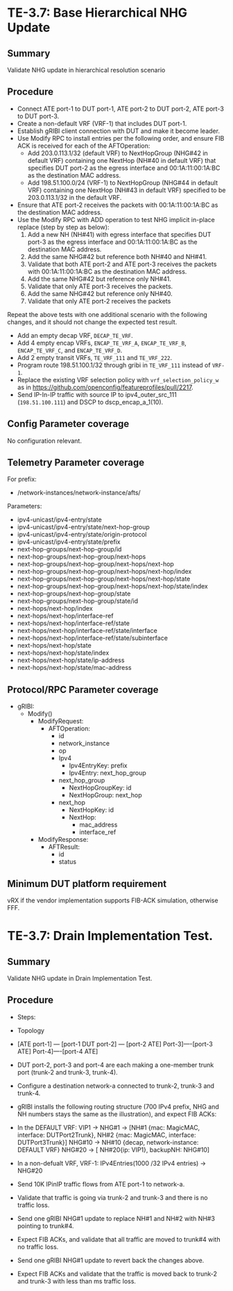 # TE-3.7: Base Hierarchical NHG Update

## Summary

Validate NHG update in hierarchical resolution scenario

## Procedure

*   Connect ATE port-1 to DUT port-1, ATE port-2 to DUT port-2, ATE port-3 to
    DUT port-3.
*   Create a non-default VRF (VRF-1) that includes DUT port-1.
*   Establish gRIBI client connection with DUT and make it become leader.
*   Use Modify RPC to install entries per the following order, and ensure FIB
    ACK is received for each of the AFTOperation:
    *   Add 203.0.113.1/32 (default VRF) to NextHopGroup (NHG#42 in default VRF)
        containing one NextHop (NH#40 in default VRF) that specifies DUT port-2 as
        the egress interface and 00:1A:11:00:1A:BC as the destination MAC
        address.
    *   Add 198.51.100.0/24 (VRF-1) to NextHopGroup (NHG#44 in default VRF) containing one
        NextHop (NH#43 in default VRF) specified to be 203.0.113.1/32 in the default VRF.
*   Ensure that ATE port-2 receives the packets with 00:1A:11:00:1A:BC as
    the destination MAC address.
*   Use the Modify RPC with ADD operation to test NHG implicit in-place
    replace (step by step as below):
    1. Add a new NH (NH#41) with egress interface that specifies DUT port-3 as the
        egress interface and 00:1A:11:00:1A:BC as the destination MAC address.
    2. Add the same NHG#42 but reference both NH#40 and NH#41.
    3. Validate that both ATE port-2 and ATE port-3 receives the packets with 00:1A:11:00:1A:BC as the destination MAC address.
    4. Add the same NHG#42 but reference only NH#41.
    5. Validate that only ATE port-3 receives the packets.
    6. Add the same NHG#42 but reference only NH#40.
    7. Validate that only ATE port-2 receives the packets

Repeat the above tests with one additional scenario with the following changes,
and it should not change the expected test result.

*   Add an empty decap VRF, `DECAP_TE_VRF`.
*   Add 4 empty encap VRFs, `ENCAP_TE_VRF_A`, `ENCAP_TE_VRF_B`,
    `ENCAP_TE_VRF_C`, and `ENCAP_TE_VRF_D`.
*   Add 2 empty transit VRFs, `TE_VRF_111` and `TE_VRF_222`.
*   Program route 198.51.100.1/32 through gribi in `TE_VRF_111` instead of
    `VRF-1`.
*   Replace the existing VRF selection policy with `vrf_selection_policy_w` as
    in <https://github.com/openconfig/featureprofiles/pull/2217>.
*   Send IP-In-IP traffic with source IP to ipv4_outer_src_111
    (`198.51.100.111`) and DSCP to dscp_encap_a_1(10).

## Config Parameter coverage

No configuration relevant.

## Telemetry Parameter coverage

For prefix:

*   /network-instances/network-instance/afts/

Parameters:

*   ipv4-unicast/ipv4-entry/state
*   ipv4-unicast/ipv4-entry/state/next-hop-group
*   ipv4-unicast/ipv4-entry/state/origin-protocol
*   ipv4-unicast/ipv4-entry/state/prefix
*   next-hop-groups/next-hop-group/id
*   next-hop-groups/next-hop-group/next-hops
*   next-hop-groups/next-hop-group/next-hops/next-hop
*   next-hop-groups/next-hop-group/next-hops/next-hop/index
*   next-hop-groups/next-hop-group/next-hops/next-hop/state
*   next-hop-groups/next-hop-group/next-hops/next-hop/state/index
*   next-hop-groups/next-hop-group/state
*   next-hop-groups/next-hop-group/state/id
*   next-hops/next-hop/index
*   next-hops/next-hop/interface-ref
*   next-hops/next-hop/interface-ref/state
*   next-hops/next-hop/interface-ref/state/interface
*   next-hops/next-hop/interface-ref/state/subinterface
*   next-hops/next-hop/state
*   next-hops/next-hop/state/index
*   next-hops/next-hop/state/ip-address
*   next-hops/next-hop/state/mac-address

## Protocol/RPC Parameter coverage

*   gRIBI:
    *   Modify()
        *   ModifyRequest:
            *   AFTOperation:
                *   id
                *   network_instance
                *   op
                *   Ipv4
                    *   Ipv4EntryKey: prefix
                    *   Ipv4Entry: next_hop_group
                *   next_hop_group
                    *   NextHopGroupKey: id
                    *   NextHopGroup: next_hop
                *   next_hop
                    *   NextHopKey: id
                    *   NextHop:
                        *   mac_address
                        *   interface_ref
        *   ModifyResponse:
            *   AFTResult:
                *   id
                *   status

## Minimum DUT platform requirement

vRX if the vendor implementation supports FIB-ACK simulation, otherwise FFF.

# TE-3.7: Drain Implementation Test.

## Summary

Validate NHG update in Drain Implementation Test.

## Procedure

*   Steps:
*   Topology
*   [ATE port-1] — [port-1 DUT port-2] — [port-2 ATE]
                                             Port-3]—-[port-3 ATE]
                                             Port-4]—-[port-4 ATE]
*   DUT port-2, port-3 and port-4 are each making a one-member trunk port (trunk-2 and trunk-3, trunk-4).
*   Configure a destination network-a connected to trunk-2, trunk-3 and trunk-4.
*   gRIBI installs the following routing structure (700 IPv4 prefix, NHG and NH numbers stays the same as the             illustration), and expect FIB ACKs:
*   In the DEFAULT VRF:
    VIP1 -> NHG#1 -> [NH#1 {mac: MagicMAC, interface: DUTPort2Trunk}, NH#2 {mac: MagicMAC, interface: DUTPort3Trunk}]
    NHG#10 -> NH#10 {decap, network-instance: DEFAULT VRF}
    NHG#20 -> [ NH#20{ip: VIP1}, backupNH: NHG#10]

*   In a non-defualt VRF, VRF-1:
    IPv4Entries(1000 /32 IPv4 entries) -> NHG#20

*   Send 10K IPinIP traffic flows from ATE port-1 to network-a. 
*   Validate that traffic is going via trunk-2 and trunk-3 and  there is no traffic loss.
*   Send one gRIBI NHG#1 update to replace NH#1 and NH#2 with NH#3 pointing to trunk#4. 
*   Expect FIB ACKs, and validate that all traffic are moved to trunk#4 with no traffic loss.
*   Send one gRIBI NHG#1 update to revert back the changes above. 
*   Expect FIB ACKs and validate that the traffic is moved back to trunk-2 and trunk-3 with less than <xx> ms traffic loss.
